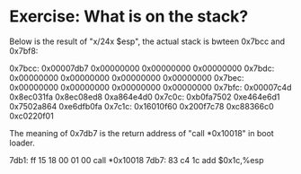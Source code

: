 # Exercise: What is on the stack?

Below is the result of "x/24x $esp", the actual stack is bwteen 0x7bcc and 0x7bf8:

0x7bcc:	0x00007db7	0x00000000	0x00000000	0x00000000
0x7bdc:	0x00000000	0x00000000	0x00000000	0x00000000
0x7bec:	0x00000000	0x00000000	0x00000000	0x00000000
0x7bfc:	0x00007c4d	0x8ec031fa	0x8ec08ed8	0xa864e4d0
0x7c0c:	0xb0fa7502	0xe464e6d1	0x7502a864	0xe6dfb0fa
0x7c1c:	0x16010f60	0x200f7c78	0xc88366c0	0xc0220f01 

The meaning of 0x7db7 is the return address of "call   *0x10018" in boot loader.

7db1:	ff 15 18 00 01 00    	call   *0x10018
7db7:	83 c4 1c             	add    $0x1c,%esp
